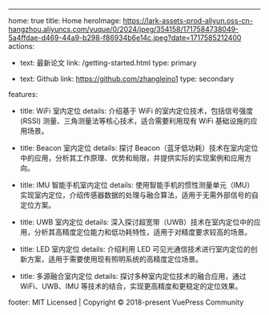 ---
home: true
title: Home
heroImage: https://lark-assets-prod-aliyun.oss-cn-hangzhou.aliyuncs.com/yuque/0/2024/jpeg/354158/1717584738049-5a4ffdae-d469-44a9-b298-f86934b6e14c.jpeg?date=1717585212400
actions:
  - text: 最新论文
    link: /getting-started.html
    type: primary

  - text: Github
    link: https://github.com/zhangleino1
    type: secondary

features:


  - title: WiFi 室内定位
    details: 介绍基于 WiFi 的室内定位技术，包括信号强度 (RSSI) 测量、三角测量法等核心技术，适合需要利用现有 WiFi 基础设施的应用场景。

  - title: Beacon 室内定位
    details: 探讨 Beacon（蓝牙低功耗）技术在室内定位中的应用，分析其工作原理、优势和局限，并提供实际的实现案例和应用方向。

  - title: IMU 智能手机室内定位
    details: 使用智能手机的惯性测量单元（IMU）实现室内定位，介绍传感器数据的处理与融合算法，适用于无需外部信号的自定位方案。

  - title: UWB 室内定位
    details: 深入探讨超宽带（UWB）技术在室内定位中的应用，分析其高精度定位能力和低功耗特性，适用于对精度要求较高的场景。

  - title: LED 室内定位
    details: 介绍利用 LED 可见光通信技术进行室内定位的创新方案，适用于需要使用现有照明系统的高精度定位场景。

  - title: 多源融合室内定位
    details: 探讨多种室内定位技术的融合应用，通过 WiFi、UWB、IMU 等技术的结合，实现更高精度和更稳定的定位效果。


footer: MIT Licensed | Copyright © 2018-present VuePress Community
